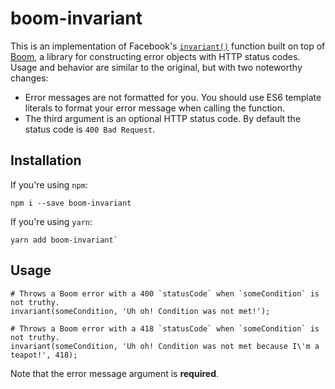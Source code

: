 # boom-invariant

This is an implementation of Facebook's [`invariant()`](https://github.com/facebook/fbjs/blob/master/packages/fbjs/src/__forks__/invariant.js)
function built on top of [Boom](https://github.com/hapijs/boom/), a library for constructing error
objects with HTTP status codes. Usage and behavior are similar to the original, but with two noteworthy changes:

- Error messages are not formatted for you. You should use ES6 template literals to format your error message when calling the function.
- The third argument is an optional HTTP status code. By default the status code is `400 Bad Request`.

## Installation

If you're using `npm`:

```
npm i --save boom-invariant
```

If you're using `yarn`:

```
yarn add boom-invariant`
```

## Usage

```
# Throws a Boom error with a 400 `statusCode` when `someCondition` is not truthy.
invariant(someCondition, 'Uh oh! Condition was not met!');
```

```
# Throws a Boom error with a 418 `statusCode` when `someCondition` is not truthy.
invariant(someCondition, 'Uh oh! Condition was not met because I\'m a teapot!', 418);
```

Note that the error message argument is **required**.
